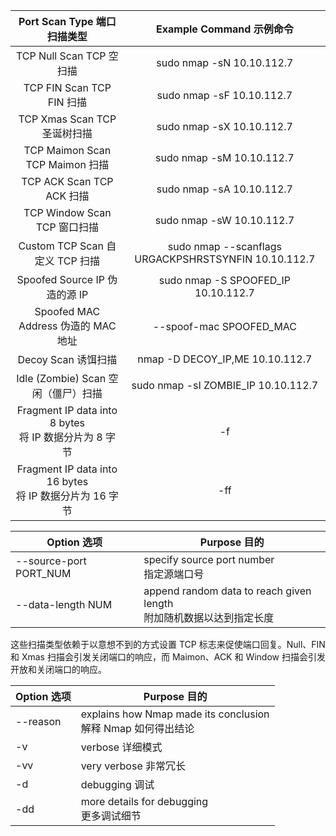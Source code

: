 |                Port Scan Type  端口扫描类型                 |              Example Command  示例命令               |
| :---------------------------------------------------------: | :--------------------------------------------------: |
|                  TCP Null Scan  TCP 空扫描                  |              sudo nmap -sN 10.10.112.7               |
|                 TCP FIN Scan  TCP FIN 扫描                  |              sudo nmap -sF 10.10.112.7               |
|                TCP Xmas Scan  TCP 圣诞树扫描                |              sudo nmap -sX 10.10.112.7               |
|              TCP Maimon Scan  TCP Maimon 扫描               |              sudo nmap -sM 10.10.112.7               |
|                 TCP ACK Scan  TCP ACK 扫描                  |              sudo nmap -sA 10.10.112.7               |
|                TCP Window Scan  TCP 窗口扫描                |              sudo nmap -sW 10.10.112.7               |
|              Custom TCP Scan  自定义 TCP 扫描               | sudo nmap --scanflags URGACKPSHRSTSYNFIN 10.10.112.7 |
|               Spoofed Source IP  伪造的源 IP                |         sudo nmap -S SPOOFED_IP 10.10.112.7          |
|            Spoofed MAC Address  伪造的 MAC 地址             |               --spoof-mac SPOOFED_MAC                |
|                    Decoy Scan  诱饵扫描                     |           nmap -D DECOY_IP,ME 10.10.112.7            |
|            Idle (Zombie) Scan  空闲（僵尸）扫描             |         sudo nmap -sI ZOMBIE_IP 10.10.112.7          |
|  Fragment IP data into 8 bytes<br/>将 IP 数据分片为 8 字节  |                          -f                          |
| Fragment IP data into 16 bytes<br/>将 IP 数据分片为 16 字节 |                         -ff                          |



| Option  选项           | Purpose  目的                                                |
| ---------------------- | ------------------------------------------------------------ |
| --source-port PORT_NUM | specify source port number<br/>指定源端口号                  |
| --data-length NUM      | append random data to reach given length<br/>附加随机数据以达到指定长度 |



这些扫描类型依赖于以意想不到的方式设置 TCP 标志来促使端口回复。Null、FIN 和 Xmas 扫描会引发关闭端口的响应，而 Maimon、ACK 和 Window 扫描会引发开放和关闭端口的响应。

| Option  选项 | Purpose  目的                                                |
| ------------ | ------------------------------------------------------------ |
| --reason     | explains how Nmap made its conclusion<br/>解释 Nmap 如何得出结论 |
| -v           | verbose  详细模式                                            |
| -vv          | very verbose  非常冗长                                       |
| -d           | debugging  调试                                              |
| -dd          | more details for debugging<br/>更多调试细节                  |

